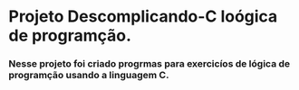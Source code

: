 # Projeto Descomplicando-C loógica de programção.

### Nesse projeto foi criado progrmas para exercicíos de lógica de programção usando a linguagem C.